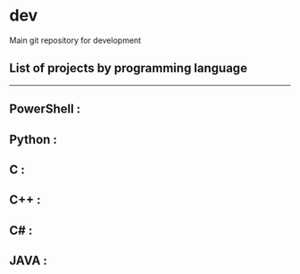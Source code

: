 # dev
Main git repository for development

## List of projects by programming language
---
PowerShell :
- 

Python :
-

C :
-

C++ :
-

C# :
-

JAVA :
-
